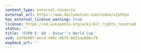 ```yaml
---
content_type: external-resource
external_url: https://www.dailymotion.com/video/x2phhpz
has_external_license_warning: true
license: https://en.wikipedia.org/wiki/All_rights_reserved
status: ''
title: 'ESPN E: 60 - Qatar''s World Cup'
uid: 2af9e90f-eec4-449c-b674-8d31aa69bcf9
wayback_url: ''
---
```

